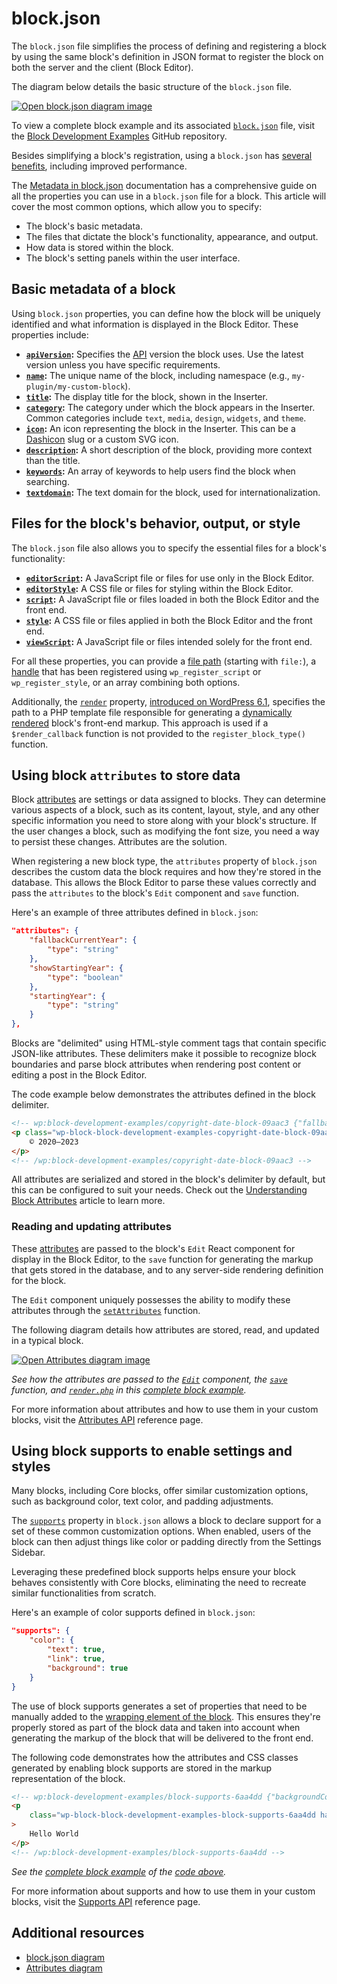 # block.json

The `block.json` file simplifies the process of defining and registering a block by using the same block's definition in JSON format to register the block on both the server and the client (Block Editor).

The diagram below details the basic structure of the `block.json` file.

[![Open block.json diagram image](https://developer.wordpress.org/files/2023/11/block-json.png)](https://developer.wordpress.org/files/2023/11/block-json.png 'Open block.json diagram image')

<div class="callout callout-info">
	To view a complete block example and its associated <a href="https://github.com/WordPress/block-development-examples/blob/trunk/plugins/block-supports-6aa4dd/src/block.json"><code>block.json</code></a> file, visit the <a href="https://github.com/WordPress/block-development-examples/tree/trunk/plugins/block-supports-6aa4dd">Block Development Examples</a> GitHub repository.
</div>

Besides simplifying a block's registration, using a `block.json` has [several benefits](https://developer.wordpress.org/block-editor/reference-guides/block-api/block-metadata/#benefits-using-the-metadata-file), including improved performance.

The [Metadata in block.json](https://developer.wordpress.org/block-editor/reference-guides/block-api/block-metadata/) documentation has a comprehensive guide on all the properties you can use in a `block.json` file for a block. This article will cover the most common options, which allow you to specify:

-   The block's basic metadata.
-   The files that dictate the block's functionality, appearance, and output.
-   How data is stored within the block.
-   The block's setting panels within the user interface.

## Basic metadata of a block

Using `block.json` properties, you can define how the block will be uniquely identified and what information is displayed in the Block Editor. These properties include:

-   **[`apiVersion`](https://developer.wordpress.org/block-editor/reference-guides/block-api/block-metadata/#api-version):** Specifies the [API](https://developer.wordpress.org/block-editor/reference-guides/block-api/block-api-versions/) version the block uses. Use the latest version unless you have specific requirements.
-   **[`name`](https://developer.wordpress.org/block-editor/reference-guides/block-api/block-metadata/#name):** The unique name of the block, including namespace (e.g., `my-plugin/my-custom-block`).
-   **[`title`](https://developer.wordpress.org/block-editor/reference-guides/block-api/block-metadata/#title):** The display title for the block, shown in the Inserter.
-   **[`category`](https://developer.wordpress.org/block-editor/reference-guides/block-api/block-metadata/#category):** The category under which the block appears in the Inserter. Common categories include `text`, `media`, `design`, `widgets`, and `theme`.
-   **[`icon`](https://developer.wordpress.org/block-editor/reference-guides/block-api/block-metadata/#icon):** An icon representing the block in the Inserter. This can be a [Dashicon](https://developer.wordpress.org/resource/dashicons) slug or a custom SVG icon.
-   **[`description`](https://developer.wordpress.org/block-editor/reference-guides/block-api/block-metadata/#description):** A short description of the block, providing more context than the title.
-   **[`keywords`](https://developer.wordpress.org/block-editor/reference-guides/block-api/block-metadata/#keywords):** An array of keywords to help users find the block when searching.
-   **[`textdomain`](https://developer.wordpress.org/block-editor/reference-guides/block-api/block-metadata/#text-domain):** The text domain for the block, used for internationalization.

## Files for the block's behavior, output, or style

The `block.json` file also allows you to specify the essential files for a block's functionality:

-   **[`editorScript`](https://developer.wordpress.org/block-editor/reference-guides/block-api/block-metadata/#editor-script):** A JavaScript file or files for use only in the Block Editor.
-   **[`editorStyle`](https://developer.wordpress.org/block-editor/reference-guides/block-api/block-metadata/#editor-style):** A CSS file or files for styling within the Block Editor.
-   **[`script`](https://developer.wordpress.org/block-editor/reference-guides/block-api/block-metadata/#script):** A JavaScript file or files loaded in both the Block Editor and the front end.
-   **[`style`](https://developer.wordpress.org/block-editor/reference-guides/block-api/block-metadata/#style):** A CSS file or files applied in both the Block Editor and the front end.
-   **[`viewScript`](https://developer.wordpress.org/block-editor/reference-guides/block-api/block-metadata/#view-script):** A JavaScript file or files intended solely for the front end.

For all these properties, you can provide a [file path](https://developer.wordpress.org/block-editor/reference-guides/block-api/block-metadata/#wpdefinedpath) (starting with `file:`), a [handle](https://developer.wordpress.org/block-editor/reference-guides/block-api/block-metadata/#wpdefinedasset) that has been registered using `wp_register_script` or `wp_register_style`, or an array combining both options.

Additionally, the [`render`](https://developer.wordpress.org/block-editor/reference-guides/block-api/block-metadata/#render) property, [introduced on WordPress 6.1](https://make.wordpress.org/core/2022/10/12/block-api-changes-in-wordpress-6-1/), specifies the path to a PHP template file responsible for generating a [dynamically rendered](/docs/getting-started/fundamentals/static-dynamic-rendering.md) block's front-end markup. This approach is used if a `$render_callback` function is not provided to the `register_block_type()` function.

## Using block `attributes` to store data

Block [attributes](https://developer.wordpress.org/block-editor/reference-guides/block-api/block-metadata/#attributes) are settings or data assigned to blocks. They can determine various aspects of a block, such as its content, layout, style, and any other specific information you need to store along with your block's structure. If the user changes a block, such as modifying the font size, you need a way to persist these changes. Attributes are the solution.

When registering a new block type, the `attributes` property of `block.json` describes the custom data the block requires and how they're stored in the database. This allows the Block Editor to parse these values correctly and pass the `attributes` to the block's `Edit` component and `save` function.

Here's an example of three attributes defined in `block.json`:

```json
"attributes": {
	"fallbackCurrentYear": {
		"type": "string"
	},
	"showStartingYear": {
		"type": "boolean"
	},
	"startingYear": {
		"type": "string"
	}
},
```

Blocks are "delimited" using HTML-style comment tags that contain specific JSON-like attributes. These delimiters make it possible to recognize block boundaries and parse block attributes when rendering post content or editing a post in the Block Editor.

The code example below demonstrates the attributes defined in the block delimiter.

```html
<!-- wp:block-development-examples/copyright-date-block-09aac3 {"fallbackCurrentYear":"2023","showStartingYear":true,"startingYear":"2020"} -->
<p class="wp-block-block-development-examples-copyright-date-block-09aac3">
	© 2020–2023
</p>
<!-- /wp:block-development-examples/copyright-date-block-09aac3 -->
```

All attributes are serialized and stored in the block's delimiter by default, but this can be configured to suit your needs. Check out the [Understanding Block Attributes](https://developer.wordpress.org/news/2023/09/understanding-block-attributes/) article to learn more.

### Reading and updating attributes

These [attributes](https://developer.wordpress.org/block-editor/reference-guides/block-api/block-edit-save/#attributes) are passed to the block's `Edit` React component for display in the Block Editor, to the `save` function for generating the markup that gets stored in the database, and to any server-side rendering definition for the block.

The `Edit` component uniquely possesses the ability to modify these attributes through the [`setAttributes`](https://developer.wordpress.org/block-editor/reference-guides/block-api/block-edit-save/#setattributes) function.

The following diagram details how attributes are stored, read, and updated in a typical block.

[![Open Attributes diagram image](https://developer.wordpress.org/files/2023/11/attributes.png)](https://developer.wordpress.org/files/2023/11/attributes.png 'Open Attributes diagram image')

_See how the attributes are passed to the [`Edit`](https://github.com/WordPress/block-development-examples/blob/trunk/plugins/copyright-date-block-09aac3/src/edit.js) component, the [`save`](https://github.com/WordPress/block-development-examples/blob/trunk/plugins/copyright-date-block-09aac3/src/save.js) function, and [`render.php`](https://github.com/WordPress/block-development-examples/blob/trunk/plugins/copyright-date-block-09aac3/src/render.php) in this [complete block example](https://github.com/WordPress/block-development-examples/tree/trunk/plugins/copyright-date-block-09aac3)._

For more information about attributes and how to use them in your custom blocks, visit the [Attributes API](https://developer.wordpress.org/block-editor/reference-guides/block-api/block-attributes/) reference page.

## Using block supports to enable settings and styles

Many blocks, including Core blocks, offer similar customization options, such as background color, text color, and padding adjustments.

The [`supports`](https://developer.wordpress.org/block-editor/reference-guides/block-api/block-metadata/#supports) property in `block.json` allows a block to declare support for a set of these common customization options. When enabled, users of the block can then adjust things like color or padding directly from the Settings Sidebar.

Leveraging these predefined block supports helps ensure your block behaves consistently with Core blocks, eliminating the need to recreate similar functionalities from scratch.

Here's an example of color supports defined in `block.json`:

```json
"supports": {
	"color": {
		"text": true,
		"link": true,
		"background": true
	}
}
```

The use of block supports generates a set of properties that need to be manually added to the [wrapping element of the block](https://developer.wordpress.org/block-editor/getting-started/fundamentals/block-wrapper/). This ensures they're properly stored as part of the block data and taken into account when generating the markup of the block that will be delivered to the front end.

The following code demonstrates how the attributes and CSS classes generated by enabling block supports are stored in the markup representation of the block.

```html
<!-- wp:block-development-examples/block-supports-6aa4dd {"backgroundColor":"contrast","textColor":"accent-4"} -->
<p
	class="wp-block-block-development-examples-block-supports-6aa4dd has-accent-4-color has-contrast-background-color has-text-color has-background"
>
	Hello World
</p>
<!-- /wp:block-development-examples/block-supports-6aa4dd -->
```

_See the [complete block example](https://github.com/WordPress/block-development-examples/tree/trunk/plugins/block-supports-6aa4dd) of the [code above](https://github.com/WordPress/block-development-examples/blob/trunk/plugins/block-supports-6aa4dd/src/block.json)._

For more information about supports and how to use them in your custom blocks, visit the [Supports API](https://developer.wordpress.org/block-editor/reference-guides/block-api/block-supports/) reference page.

## Additional resources

-   [block.json diagram](https://excalidraw.com/#json=v1GrIkGsYGKv8P14irBy6,Yy0vl8q7DTTL2VsH5Ww27A)
-   [Attributes diagram](https://excalidraw.com/#json=pSgCZy8q9GbH7r0oz2fL1,MFCLd6ddQHqi_UqNp5ZSgg)
